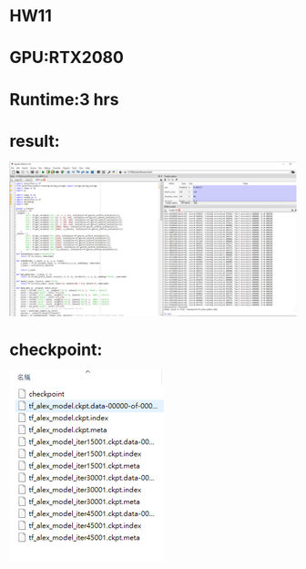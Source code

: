 # HW11
# GPU:RTX2080
# Runtime:3 hrs
# result:
![Image](https://github.com/willy030/HW11/blob/master/AlexNet.PNG)
# checkpoint:
![Image](https://github.com/willy030/HW11/blob/master/checkpo.PNG)
